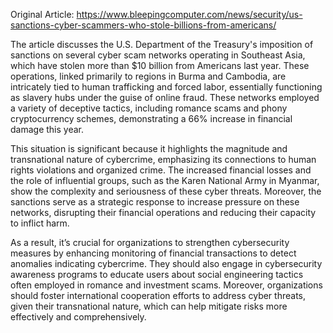 Original Article: https://www.bleepingcomputer.com/news/security/us-sanctions-cyber-scammers-who-stole-billions-from-americans/

The article discusses the U.S. Department of the Treasury's imposition of sanctions on several cyber scam networks operating in Southeast Asia, which have stolen more than $10 billion from Americans last year. These operations, linked primarily to regions in Burma and Cambodia, are intricately tied to human trafficking and forced labor, essentially functioning as slavery hubs under the guise of online fraud. These networks employed a variety of deceptive tactics, including romance scams and phony cryptocurrency schemes, demonstrating a 66% increase in financial damage this year.

This situation is significant because it highlights the magnitude and transnational nature of cybercrime, emphasizing its connections to human rights violations and organized crime. The increased financial losses and the role of influential groups, such as the Karen National Army in Myanmar, show the complexity and seriousness of these cyber threats. Moreover, the sanctions serve as a strategic response to increase pressure on these networks, disrupting their financial operations and reducing their capacity to inflict harm.

As a result, it’s crucial for organizations to strengthen cybersecurity measures by enhancing monitoring of financial transactions to detect anomalies indicating cybercrime. They should also engage in cybersecurity awareness programs to educate users about social engineering tactics often employed in romance and investment scams. Moreover, organizations should foster international cooperation efforts to address cyber threats, given their transnational nature, which can help mitigate risks more effectively and comprehensively.